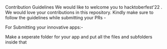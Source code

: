 Contribution Guidelines
We would like to welcome you to hacktoberfest'22 . We would love your contributions in this repository. Kindly make sure to follow the guidelines while submitting your PRs -

For Submitting your innovative apps:-

Make a seperate folder for your app and put all the files and subfolders inside that
